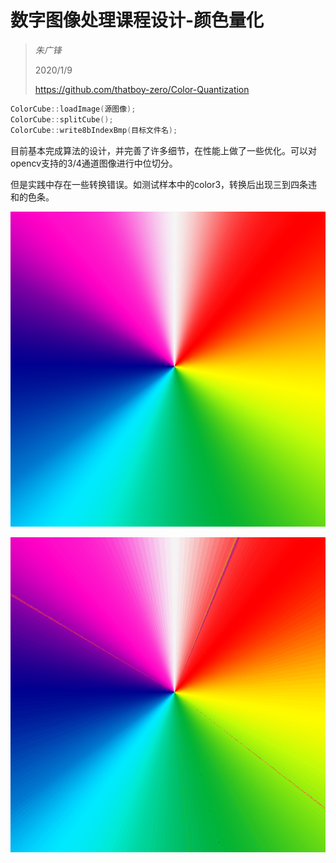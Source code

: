 # 数字图像处理课程设计-颜色量化

> *朱广锋*
>
> 2020/1/9
>
> https://github.com/thatboy-zero/Color-Quantization

```cpp
ColorCube::loadImage(源图像);
ColorCube::splitCube();
ColorCube::write8bIndexBmp(目标文件名);
```

目前基本完成算法的设计，并完善了许多细节，在性能上做了一些优化。可以对opencv支持的3/4通道图像进行中位切分。

但是实践中存在一些转换错误。如测试样本中的color3，转换后出现三到四条违和的色条。

![color3](.\颜色量化\测试样本\color3.png)

![color3r](.\颜色量化\测试样本\color3.bmp)